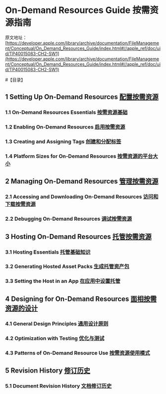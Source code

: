 # On-Demand Resources Guide 按需资源指南
原文地址：[https://developer.apple.com/library/archive/documentation/FileManagement/Conceptual/On_Demand_Resources_Guide/index.html#//apple_ref/doc/uid/TP40015083-CH2-SW1](https://developer.apple.com/library/archive/documentation/FileManagement/Conceptual/On_Demand_Resources_Guide/index.html#//apple_ref/doc/uid/TP40015083-CH2-SW1)

#【目录】

## 1 Setting Up On-Demand Resources [配置按需资源](https://developer.apple.com/library/archive/documentation/FileManagement/Conceptual/On_Demand_Resources_Guide/index.html#//apple_ref/doc/uid/TP40015083-CH2-SW1)
### 1.1 On-Demand Resources Essentials [按需资源基础](https://developer.apple.com/library/archive/documentation/FileManagement/Conceptual/On_Demand_Resources_Guide/index.html#//apple_ref/doc/uid/TP40015083-CH2-SW1)
### 1.2 Enabling On-Demand Resources [启用按需资源](https://developer.apple.com/library/archive/documentation/FileManagement/Conceptual/On_Demand_Resources_Guide/EnablingODR.html#//apple_ref/doc/uid/TP40015083-CH8-SW1)
### 1.3 Creating and Assigning Tags [创建和分配标签](https://developer.apple.com/library/archive/documentation/FileManagement/Conceptual/On_Demand_Resources_Guide/Tagging.html#//apple_ref/doc/uid/TP40015083-CH3-SW1)
### 1.4 Platform Sizes for On-Demand Resources [按需资源的平台大小](https://developer.apple.com/library/archive/documentation/FileManagement/Conceptual/On_Demand_Resources_Guide/PlatformSizesforOn-DemandResources.html#//apple_ref/doc/uid/TP40015083-CH23-SW1)

## 2 Managing On-Demand Resources [管理按需资源](https://developer.apple.com/library/archive/documentation/FileManagement/Conceptual/On_Demand_Resources_Guide/Managing.html#//apple_ref/doc/uid/TP40015083-CH4-SW1)
### 2.1 Accessing and Downloading On-Demand Resources [访问和下载按需资源](https://developer.apple.com/library/archive/documentation/FileManagement/Conceptual/On_Demand_Resources_Guide/Managing.html#//apple_ref/doc/uid/TP40015083-CH4-SW1)
### 2.2 Debugging On-Demand Resources [调试按需资源](https://developer.apple.com/library/archive/documentation/FileManagement/Conceptual/On_Demand_Resources_Guide/DebugTips.html#//apple_ref/doc/uid/TP40015083-CH6-SW2)

## 3 Hosting On-Demand Resources [托管按需资源](https://developer.apple.com/library/archive/documentation/FileManagement/Conceptual/On_Demand_Resources_Guide/IntrotoHostingODR.html#//apple_ref/doc/uid/TP40015083-CH17-SW1)
### 3.1 Hosting Essentials [托管基础知识](https://developer.apple.com/library/archive/documentation/FileManagement/Conceptual/On_Demand_Resources_Guide/IntrotoHostingODR.html#//apple_ref/doc/uid/TP40015083-CH17-SW1)
### 3.2 Generating Hosted Asset Packs [生成托管资产包](https://developer.apple.com/library/archive/documentation/FileManagement/Conceptual/On_Demand_Resources_Guide/GeneratingHostedContent.html#//apple_ref/doc/uid/TP40015083-CH19-SW1)
### 3.3 Setting the Host in an App [在应用中设置托管](https://developer.apple.com/library/archive/documentation/FileManagement/Conceptual/On_Demand_Resources_Guide/EnablingHosting.html#//apple_ref/doc/uid/TP40015083-CH18-SW1)

## 4 Designing for On-Demand Resources [面相按需资源的设计](https://developer.apple.com/library/archive/documentation/FileManagement/Conceptual/On_Demand_Resources_Guide/AboutDesigningODR.html#//apple_ref/doc/uid/TP40015083-CH20-SW1)
### 4.1 General Design Principles [通用设计原则](https://developer.apple.com/library/archive/documentation/FileManagement/Conceptual/On_Demand_Resources_Guide/AboutDesigningODR.html#//apple_ref/doc/uid/TP40015083-CH20-SW1)
### 4.2 Optimization with Testing [优化与测试](https://developer.apple.com/library/archive/documentation/FileManagement/Conceptual/On_Demand_Resources_Guide/TestingPerformance.html#//apple_ref/doc/uid/TP40015083-CH21-SW1)
### 4.3 Patterns of On-Demand Resource Use [按需资源使用模式](https://developer.apple.com/library/archive/documentation/FileManagement/Conceptual/On_Demand_Resources_Guide/PreservingDownloadedResources.html#//apple_ref/doc/uid/TP40015083-CH22-SW1)

## 5 Revision History [修订历史](https://developer.apple.com/library/archive/documentation/FileManagement/Conceptual/On_Demand_Resources_Guide/RevisionHistory.html#//apple_ref/doc/uid/TP40015083-CH99-SW1)
### 5.1 Document Revision History [文档修订历史](https://developer.apple.com/library/archive/documentation/FileManagement/Conceptual/On_Demand_Resources_Guide/RevisionHistory.html#//apple_ref/doc/uid/TP40015083-CH99-SW1)
